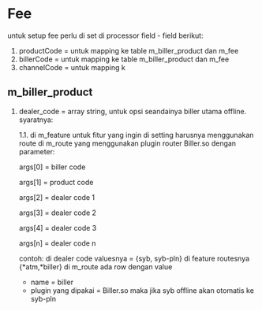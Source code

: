 # Fee
untuk setup fee perlu di set di processor field - field berikut:

1. productCode = untuk mapping ke table m_biller_product dan m_fee
2. billerCode = untuk mapping ke table m_biller_product dan m_fee
3. channelCode = untuk mapping k

## m_biller_product

1. dealer_code = array string, untuk opsi seandainya biller utama offline.
   syaratnya:
   
   1.1. di m_feature untuk fitur yang ingin di setting harusnya menggunakan route di m_route yang menggunakan plugin router Biller.so dengan parameter:
   
   args[0] = biller code
   
   args[1] = product code
   
   args[2] = dealer code 1
   
   args[3] = dealer code 2
   
   args[4] = dealer code 3
   
   args[n] = dealer code n


   contoh:
   di dealer code valuesnya = {syb, syb-pln}
   di feature routesnya {*atm,*biller}
   di m_route ada row dengan value
     - name = biller
     - plugin yang dipakai = Biller.so
   maka jika syb offline akan otomatis ke syb-pln
   
